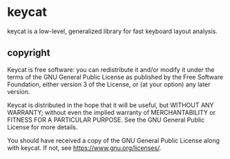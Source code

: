 # keycat
keycat is a low-level, generalized library for fast keyboard layout analysis.

## copyright
Keycat is free software: you can redistribute it and/or modify it under the terms of the GNU General Public License as published by the Free Software Foundation, either version 3 of the License, or (at your option) any later version.

Keycat is distributed in the hope that it will be useful, but WITHOUT ANY WARRANTY; without even the implied warranty of MERCHANTABILITY or FITNESS FOR A PARTICULAR PURPOSE. See the GNU General Public License for more details.

You should have received a copy of the GNU General Public License along with keycat. If not, see <https://www.gnu.org/licenses/>. 
